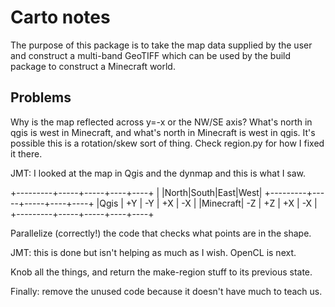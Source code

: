 # Carto notes

The purpose of this package is to take the map data supplied by the
user and construct a multi-band GeoTIFF which can be used by the build
package to construct a Minecraft world.

## Problems

Why is the map reflected across y=-x or the NW/SE axis?  What's north
in qgis is west in Minecraft, and what's north in Minecraft is west in
qgis.  It's possible this is a rotation/skew sort of thing.  Check
region.py for how I fixed it there.

JMT:  I looked at the map in Qgis and the dynmap and this is what I saw.

+---------+-----+-----+----+----+
|         |North|South|East|West|
+---------+-----+-----+----+----+
|Qgis     | +Y  | -Y  | +X | -X |
|Minecraft| -Z  | +Z  | +X | -X | 
+---------+-----+-----+----+----+

Parallelize (correctly!) the code that checks what points are in the shape.

JMT: this is done but isn't helping as much as I wish.  OpenCL is next.

Knob all the things, and return the make-region stuff to its previous state.

Finally: remove the unused code because it doesn't have much to teach us.


